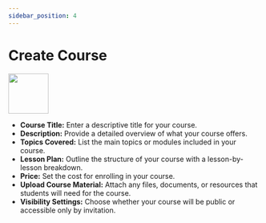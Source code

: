 ```yaml
---
sidebar_position: 4
---
```


# Create Course

<img src="/img/browse.png" width="80" height="80"/>

- **Course Title:** Enter a descriptive title for your course.
- **Description:** Provide a detailed overview of what your course offers.
- **Topics Covered:** List the main topics or modules included in your course.
- **Lesson Plan:** Outline the structure of your course with a lesson-by-lesson breakdown.
- **Price:** Set the cost for enrolling in your course.
- **Upload Course Material:** Attach any files, documents, or resources that students will need for the course.
- **Visibility Settings:** Choose whether your course will be public or accessible only by invitation.




